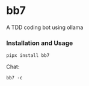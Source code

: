 # bb7
A TDD coding bot using ollama

### Installation and Usage

```
pipx install bb7
```

Chat:

```
bb7 -c
```

